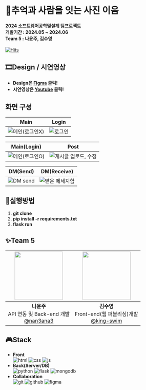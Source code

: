 # 📸추억과 사람을 잇는 사진 이음
**2024 소프트웨어공학및설계 팀프로젝트** <br/>
**개발기간 : 2024.05 ~ 2024.06** <br/>
**Team 5 : 나윤주, 김수영** <br/> <br/>
[![Hits](https://hits.seeyoufarm.com/api/count/incr/badge.svg?url=https%3A%2F%2Fgithub.com%2Fnan3ana3%2FSoftware_engineering_Team5&count_bg=%2379C83D&title_bg=%23555555&icon=&icon_color=%23E7E7E7&title=hits&edge_flat=false)](https://hits.seeyoufarm.com)

## 🎞️Design / 시연영상
- **Design은 [Figma](https://www.figma.com/design/mCmAmOJ9qTlCUNqiqd61mi/%EC%86%8C%EA%B3%B55%EC%A1%B0?node-id=0-1&t=vELf3T2FETVz6inP-0) 클릭!**
- **시연영상은 [Youtube](https://www.youtube.com/watch?v=Ngt-Pe6oSyk) 클릭!**

## 화면 구성
|Main|Login|
|------|---|
|![메인(로그인X)](https://github.com/nan3ana3/Software_engineering_Team5/assets/170405292/07a05dfa-f15a-48d6-b3ce-30a89a1f9e11)|![로그인](https://github.com/nan3ana3/Software_engineering_Team5/assets/170405292/fcce1524-6a26-44d9-ac20-5a19900b42a0)|

|Main(Login)|Post|
|------|---|
|![메인(로그인O)](https://github.com/nan3ana3/Software_engineering_Team5/assets/170405292/21356938-171d-4e0b-860a-18f6c4edfaa5)|![게시글 업로드, 수정](https://github.com/nan3ana3/Software_engineering_Team5/assets/170405292/89b58ce4-2f11-477e-b4a9-19b01e5753bd)|

|DM(Send)|DM(Receive)|
|------|---|
|![DM send](https://github.com/nan3ana3/Software_engineering_Team5/assets/170405292/7b30380c-0a6b-4a96-86fc-ee35ad540863)|![받은 메세지함](https://github.com/nan3ana3/Software_engineering_Team5/assets/170405292/a05eca7a-2d7b-40a8-8dc2-58b27818fd6b)|

## 🎨실행방법
1) **git clone**
2) **pip install -r requirements.txt**
3) **flask run**

## ✨Team 5
|<img src="https://avatars.githubusercontent.com/u/170405292?v=4" width="150" height="150"/>|<img src="https://avatars.githubusercontent.com/u/139524522?v=4" width="150" height="150"/>|
|:-:|:-:|
|**나윤주**<br/>API 연동 및 Back-end 개발<br/>[@nan3ana3](https://github.com/nan3ana3)|**김수영**<br/>Front-end(웹 퍼블리싱)개발<br/>[@king-swim](https://github.com/king-swim)|

## 🎮Stack
- **Front** <br/>
![html](https://img.shields.io/badge/HTML-239120?style=for-the-badge&logo=html5&logoColor=white)
![css](https://img.shields.io/badge/CSS-239120?&style=for-the-badge&logo=css3&logoColor=white)
![js](https://img.shields.io/badge/JavaScript-F7DF1E?style=for-the-badge&logo=JavaScript&logoColor=white)
- **Back(Server/DB)** <br/>
![python](https://img.shields.io/badge/Python-14354C?style=for-the-badge&logo=python&logoColor=white)
![flask](https://img.shields.io/badge/Flask-000000?style=for-the-badge&logo=flask&logoColor=white)
![mongodb](https://img.shields.io/badge/MongoDB-4EA94B?style=for-the-badge&logo=mongodb&logoColor=white)
- **Collaboration** <br/>
![git](https://img.shields.io/badge/GIT-E44C30?style=for-the-badge&logo=git&logoColor=white)
![github](https://img.shields.io/badge/GitHub-100000?style=for-the-badge&logo=github&logoColor=white)
![figma](https://img.shields.io/badge/Figma-F24E1E?style=for-the-badge&logo=figma&logoColor=white)
